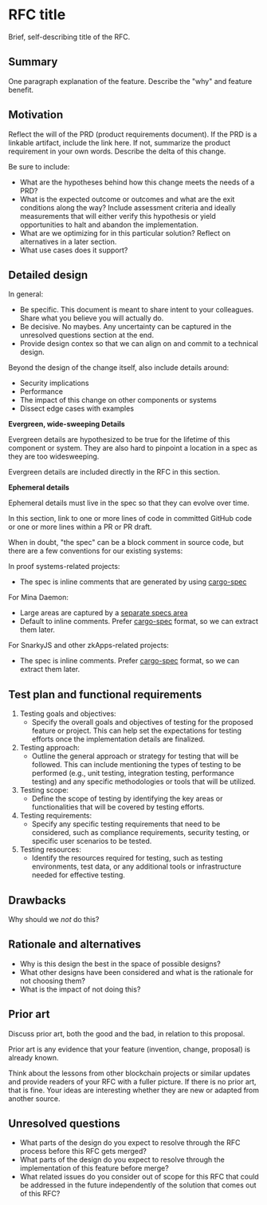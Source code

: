 # RFC title

[title]: #title

Brief, self-describing title of the RFC.

## Summary

[summary]: #summary

One paragraph explanation of the feature. Describe the "why" and feature benefit.

## Motivation

[motivation]: #motivation

Reflect the will of the PRD (product requirements document). If the PRD is a linkable artifact, include the link here. If not, summarize the product requirement in your own words. Describe the delta of this change.

Be sure to include:

- What are the hypotheses behind how this change meets the needs of a PRD?
- What is the expected outcome or outcomes and what are the exit conditions along the way? Include assessment criteria and ideally measurements that will either verify this hypothesis or yield opportunities to halt and abandon the implementation.
- What are we optimizing for in this particular solution? Reflect on alternatives in a later section.
- What use cases does it support?

## Detailed design

[detailed-design]: #detailed-design

In general:

- Be specific. This document is meant to share intent to your colleagues. Share what you believe you will actually do.
- Be decisive. No maybes. Any uncertainty can be captured in the unresolved questions section at the end.
- Provide design contex so that we can align on and commit to a technical design.

Beyond the design of the change itself, also include details around:

- Security implications
- Performance
- The impact of this change on other components or systems
- Dissect edge cases with examples

**Evergreen, wide-sweeping Details**

Evergreen details are hypothesized to be true for the lifetime of this component or system. They are also hard to pinpoint a location in a spec as they are too widesweeping.

Evergreen details are included directly in the RFC in this section.

**Ephemeral details**

Ephemeral details must live in the spec so that they can evolve over time.

In this section, link to one or more lines of code in committed GitHub code or one or more lines within a PR or PR draft.

When in doubt, "the spec" can be a block comment in source code, but there are a few conventions for our existing systems:

In proof systems-related projects:

- The spec is inline comments that are generated by using [cargo-spec](https://github.com/mimoo/cargo-specification)

For Mina Daemon:

- Large areas are captured by a [separate specs area](https://github.com/MinaProtocol/mina/tree/develop/docs/specs)
- Default to inline comments. Prefer [cargo-spec](https://github.com/mimoo/cargo-specification) format, so we can extract them later.

For SnarkyJS and other zkApps-related projects:

- The spec is inline comments. Prefer [cargo-spec](https://github.com/mimoo/cargo-specification) format, so we can extract them later.

## Test plan and functional requirements

[test-plan-and-functional-requirements]: #test-plan-and-functional-requirements

1. Testing goals and objectives:
   - Specify the overall goals and objectives of testing for the proposed feature or project. This can help set the expectations for testing efforts once the implementation details are finalized.
2. Testing approach:
   - Outline the general approach or strategy for testing that will be followed. This can include mentioning the types of testing to be performed (e.g., unit testing, integration testing, performance testing) and any specific methodologies or tools that will be utilized.
3. Testing scope:
   - Define the scope of testing by identifying the key areas or functionalities that will be covered by testing efforts.
4. Testing requirements:
   - Specify any specific testing requirements that need to be considered, such as compliance requirements, security testing, or specific user scenarios to be tested.
5. Testing resources:
   - Identify the resources required for testing, such as testing environments, test data, or any additional tools or infrastructure needed for effective testing.

## Drawbacks

[drawbacks]: #drawbacks

Why should we _not_ do this?

## Rationale and alternatives

[rationale-and-alternatives]: #rationale-and-alternatives

- Why is this design the best in the space of possible designs?
- What other designs have been considered and what is the rationale for not choosing them?
- What is the impact of not doing this?

## Prior art

[prior-art]: #prior-art

Discuss prior art, both the good and the bad, in relation to this proposal.

Prior art is any evidence that your feature (invention, change, proposal) is already known.

Think about the lessons from other blockchain projects or similar updates and provide readers of your RFC with a fuller picture. If there is no prior art, that is fine. Your ideas are interesting whether they are new or adapted from another source.

## Unresolved questions

[unresolved-questions]: #unresolved-questions

- What parts of the design do you expect to resolve through the RFC process before this RFC gets merged?
- What parts of the design do you expect to resolve through the implementation of this feature before merge?
- What related issues do you consider out of scope for this RFC that could be addressed in the future independently of the solution that comes out of this RFC?
